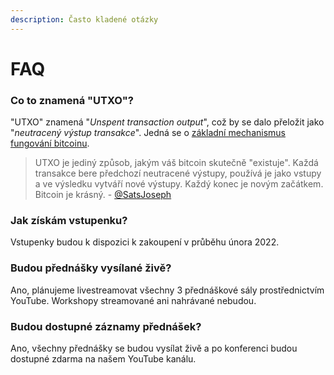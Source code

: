 ```yaml
---
description: Často kladené otázky
---
```


# FAQ

### Co to znamená "UTXO"?

"UTXO" znamená "_Unspent transaction output_", což by se dalo přeložit jako "_neutracený výstup transakce_". Jedná se o [základní mechanismus fungování bitcoinu](https://www.alza.cz/transakcni-poplatky-a-minimalni-velikost-utxo#co-je-utxo).

> UTXO je jediný způsob, jakým váš bitcoin skutečně "existuje". Každá transakce bere předchozí neutracené výstupy, používá je jako vstupy a ve výsledku vytváří nové výstupy. Každý konec je novým začátkem. Bitcoin je krásný. - [@SatsJoseph](https://twitter.com/SatsJoseph/status/1370329486059843588)

### Jak získám vstupenku?

Vstupenky budou k dispozici k zakoupení v průběhu února 2022.

### Budou přednášky vysílané živě?

Ano, plánujeme livestreamovat všechny 3 přednáškové sály prostřednictvím YouTube. Workshopy streamované ani nahrávané nebudou.

### Budou dostupné záznamy přednášek?

Ano, všechny přednášky se budou vysílat živě a po konferenci budou dostupné zdarma na našem YouTube kanálu.

